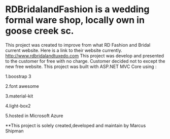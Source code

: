 # RDBridalandFashion is a wedding formal ware shop, locally own in goose creek sc. 
This project was created to improve from what RD Fashion and Bridal current website. Here is a link to their website currently.
http://www.rdbridalandtuxedo.com
This project was develop and presented to the customer for free with no charge. Customer decided not to except the new free website.
This project was built with ASP.NET MVC Core using :

1.boostrap 3

2.font awesome

3.material-kit

4.light-box2

5.hosted in Microsoft Azure

**This project is solely created,developed and maintain by Marcus Shipman
